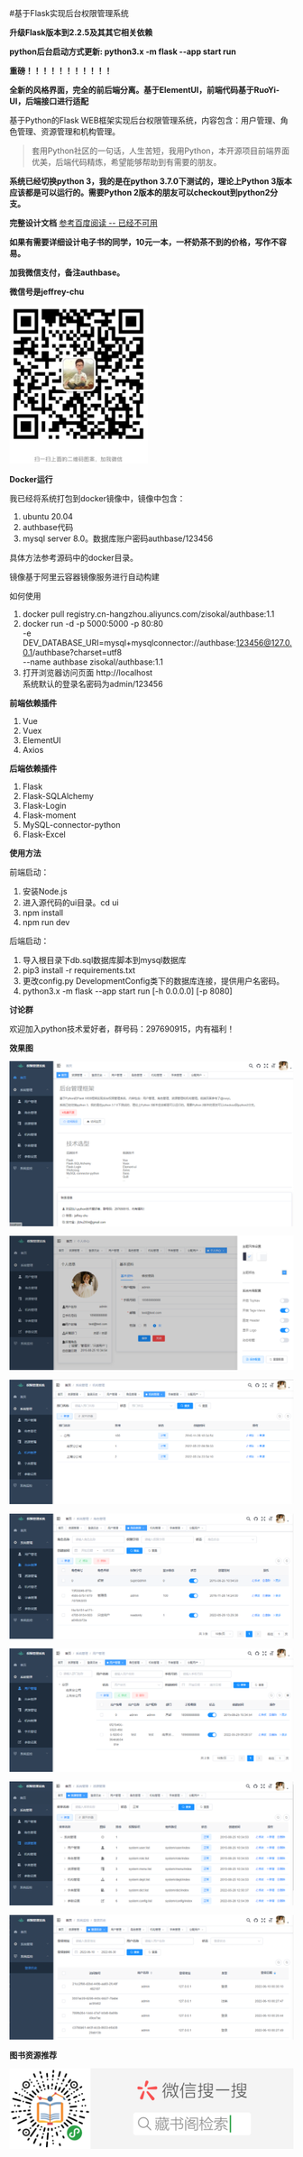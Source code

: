 #基于Flask实现后台权限管理系统

**升级Flask版本到2.2.5及其其它相关依赖**

**python后台启动方式更新: python3.x -m flask --app start run**

**重磅！！！！！！！！！！！**

**全新的风格界面，完全的前后端分离。基于ElementUI，前端代码基于RuoYi-UI，后端接口进行适配**

基于Python的Flask WEB框架实现后台权限管理系统，内容包含：用户管理、角色管理、资源管理和机构管理。

>套用Python社区的一句话，人生苦短，我用Python，本开源项目前端界面优美，后端代码精炼，希望能够帮助到有需要的朋友。

**系统已经切换python 3，我的是在python 3.7.0下测试的，理论上Python 3版本应该都是可以运行的。需要Python 2版本的朋友可以checkout到python2分支。**


**完整设计文档**
[参考百度阅读 -- 已经不可用](https://yuedu.baidu.com/ebook/8e8853732e60ddccda38376baf1ffc4fff47e278)

**如果有需要详细设计电子书的同学，10元一本，一杯奶茶不到的价格，写作不容易。**

**加我微信支付，备注authbase。**
   
**微信号是jeffrey-chu**

![微信号](doc/wx.png)

**Docker运行**

我已经将系统打包到docker镜像中，镜像中包含：
1. ubuntu 20.04
2. authbase代码
3. mysql server 8.0。数据库账户密码authbase/123456


具体方法参考源码中的docker目录。

镜像基于阿里云容器镜像服务进行自动构建

如何使用

1. docker pull registry.cn-hangzhou.aliyuncs.com/zisokal/authbase:1.1
2. docker run -d -p 5000:5000 -p 80:80 \
	-e DEV_DATABASE_URI=mysql+mysqlconnector://authbase:123456@127.0.0.1/authbase?charset=utf8 \
	--name authbase zisokal/authbase:1.1
3. 打开浏览器访问页面 http://localhost   
   系统默认的登录名密码为admin/123456



**前端依赖插件**

 1. Vue
 2. Vuex
 3. ElementUI
 4. Axios
 

**后端依赖插件**

 1. Flask
 2. Flask-SQLAlchemy
 3. Flask-Login
 4. Flask-moment
 5. MySQL-connector-python
 6. Flask-Excel

**使用方法**

前端启动：

1. 安装Node.js
2. 进入源代码的ui目录。cd ui
3. npm install
4. npm run dev

后端启动：

1. 导入根目录下db.sql数据库脚本到mysql数据库
2. pip3 install -r requirements.txt
3. 更改config.py DevelopmentConfig类下的数据库连接，提供用户名密码。
4. python3.x -m flask --app start run [-h 0.0.0.0] [-p 8080]
 
**讨论群**

欢迎加入python技术爱好者，群号码：297690915，内有福利！

**效果图**

![首页](doc/首页.png)

![个人中心](doc/个人中心.png)

![机构管理](doc/机构管理.png)

![角色管理](doc/角色管理.png)

![用户管理](doc/用户管理.png)

![资源管理](doc/资源管理.png)

![登录历史](doc/登录历史.png)

**图书资源推荐**

![小程序](doc/扫码_搜索联合传播样式-标准色版.png)